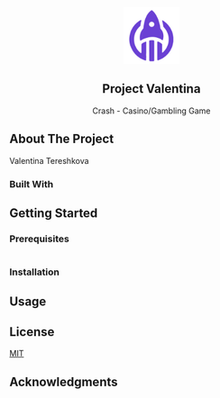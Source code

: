 <div align="center">
    <img src="static/img/valentina-icon.png" alt="Logo" width="100" height="100">

  <h2 align="center">Project Valentina</h2>

  <p align="center">
    Crash - Casino/Gambling Game
  </p>
</div>

## About The Project

Valentina Tereshkova

### Built With

<!-- GETTING STARTED -->

## Getting Started

### Prerequisites

```

```

### Installation

<!-- USAGE EXAMPLES -->

## Usage

<!-- LICENSE -->

## License

[MIT](https://choosealicense.com/licenses/mit/)

<!-- ACKNOWLEDGMENTS -->

## Acknowledgments
